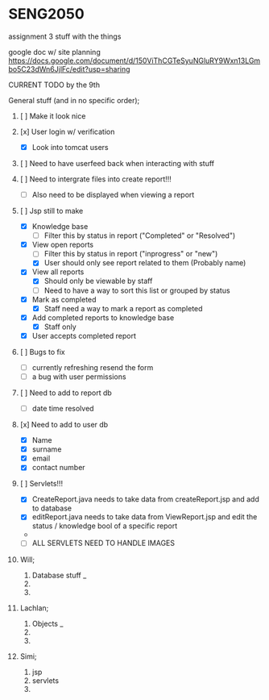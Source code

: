 # SENG2050
assignment 3 stuff with the things


google doc w/ site planning
https://docs.google.com/document/d/150ViThCGTeSyuNGluRY9Wxn13LGmbo5C23dWn6JjlFc/edit?usp=sharing

CURRENT TODO by the 9th

General stuff (and in no specific order);

1. [ ] Make it look nice

2. [x] User login w/ verification
    - [x] Look into tomcat users

1. [ ] Need to have userfeed back when interacting with stuff 

3. [ ] Need to intergrate files into create report!!!
    - [ ] Also need to be displayed when viewing a report
    
3. [ ] Jsp still to make
    - [x] Knowledge base
        - [ ] Filter this by status in report ("Completed" or "Resolved")
    - [X] View open reports
        - [ ] Filter this by status in report ("inprogress" or "new")
        - [x] User should only see report related to them (Probably name)
    - [x] View all reports 
        - [x] Should only be viewable by staff 
        - [ ] Need to have a way to sort this list or grouped by status
    - [x] Mark as completed 
        - [x] Staff need a way to mark a report as completed 
    - [x] Add completed reports to knowledge base
        - [x] Staff only
    - [x] User accepts completed report 

4. [ ] Bugs to fix
    - [ ] currently refreshing resend the form
    - [ ] a bug with user permissions
    
5. [ ] Need to add to report db
    - [ ] date time resolved
    
6. [x] Need to add to user db
    - [x] Name
    - [x] surname
    - [x] email
    - [x] contact number

7. [ ] Servlets!!!
    - [x] CreateReport.java needs to take data from createReport.jsp and add to database
    - [x] editReport.java needs to take data from ViewReport.jsp and edit the status / knowledge bool of a specific report
    - 
    - [ ] ALL SERVLETS NEED TO HANDLE IMAGES
8. Will;

    1. Database stuff _
    2. 
    3.

9. Lachlan;

    1. Objects _
    2.
    3.

10. Simi;

    1. jsp
    2. servlets
    3. 
